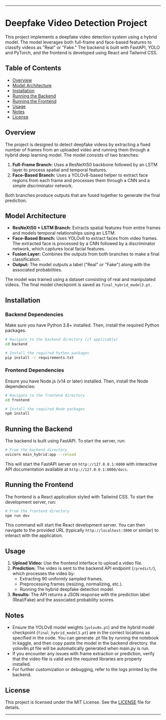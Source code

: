 
---

# Deepfake Video Detection Project

This project implements a deepfake video detection system using a hybrid model. The model leverages both full-frame and face-based features to classify videos as "Real" or "Fake." The backend is built with FastAPI, YOLO and PyTorch, and the frontend is developed using React and Tailwind CSS.

## Table of Contents

- [Overview](#overview)
- [Model Architecture](#model-architecture)
- [Installation](#installation)
- [Running the Backend](#running-the-backend)
- [Running the Frontend](#running-the-frontend)
- [Usage](#usage)
- [Notes](#notes)
- [License](#license)

## Overview

The project is designed to detect deepfake videos by extracting a fixed number of frames from an uploaded video and running them through a hybrid deep learning model. The model consists of two branches:

1. **Full-Frame Branch:** Uses a ResNeXt50 backbone followed by an LSTM layer to process spatial and temporal features.
2. **Face-Based Branch:** Uses a YOLOv8-based helper to extract face regions from each frame and processes them through a CNN and a simple discriminator network.

Both branches produce outputs that are fused together to generate the final prediction.

## Model Architecture

- **ResNeXt50 + LSTM Branch:** Extracts spatial features from entire frames and models temporal relationships using an LSTM.
- **Face-Based Branch:** Uses YOLOv8 to extract faces from video frames. The extracted face is processed by a CNN followed by a discriminator network, which captures local facial features.
- **Fusion Layer:** Combines the outputs from both branches to make a final classification.
- **Output:** The model outputs a label ("Real" or "Fake") along with the associated probabilities.

The model was trained using a dataset consisting of real and manipulated videos. The final model checkpoint is saved as `final_hybrid_model3.pt`.


## Installation

### Backend Dependencies

Make sure you have Python 3.8+ installed. Then, install the required Python packages.

```bash
# Navigate to the backend directory (if applicable)
cd backend

# Install the required Python packages
pip install -r requirements.txt
```



### Frontend Dependencies

Ensure you have Node.js (v14 or later) installed. Then, install the Node dependencies:

```bash
# Navigate to the frontend directory
cd frontend

# Install the required Node packages
npm install
```

## Running the Backend

The backend is built using FastAPI. To start the server, run:

```bash
# From the backend directory
uvicorn main_hybrid:app --reload
```

This will start the FastAPI server on `http://127.0.0.1:8000` with interactive API documentation available at `http://127.0.0.1:8000/docs`.

## Running the Frontend

The frontend is a React application styled with Tailwind CSS. To start the development server, run:

```bash
# From the frontend directory
npm run dev
```

This command will start the React development server. You can then navigate to the provided URL (typically `http://localhost:3000` or similar) to interact with the application.

## Usage

1. **Upload Video:** Use the frontend interface to upload a video file.
2. **Prediction:** The video is sent to the backend API endpoint (`/predict/`), which processes the video by:
   - Extracting 90 uniformly sampled frames.
   - Preprocessing frames (resizing, normalizing, etc.).
   - Running the hybrid deepfake detection model.
3. **Results:** The API returns a JSON response with the prediction label (Real/Fake) and the associated probability scores.

## Notes

- Ensure the YOLOv8 model weights (`yolov8n.pt`) and the hybrid model checkpoint (`final_hybrid_model3.pt`) are in the correct locations as specified in the code. You can generate .pt file by running the notebook in kaggle, and then copy paste the model in the backend directory. the yolov8n.pt file will be automatically generated when main.py is run.
- If you encounter any issues with frame extraction or prediction, verify that the video file is valid and the required libraries are properly installed.
- For further customization or debugging, refer to the logs printed by the backend.

## License

This project is licensed under the MIT License. See the [LICENSE](LICENSE) file for details.


---

